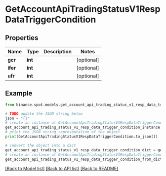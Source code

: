 # GetAccountApiTradingStatusV1RespDataTriggerCondition


## Properties

Name | Type | Description | Notes
------------ | ------------- | ------------- | -------------
**gcr** | **int** |  | [optional] 
**ifer** | **int** |  | [optional] 
**ufr** | **int** |  | [optional] 

## Example

```python
from binance.spot.models.get_account_api_trading_status_v1_resp_data_trigger_condition import GetAccountApiTradingStatusV1RespDataTriggerCondition

# TODO update the JSON string below
json = "{}"
# create an instance of GetAccountApiTradingStatusV1RespDataTriggerCondition from a JSON string
get_account_api_trading_status_v1_resp_data_trigger_condition_instance = GetAccountApiTradingStatusV1RespDataTriggerCondition.from_json(json)
# print the JSON string representation of the object
print(GetAccountApiTradingStatusV1RespDataTriggerCondition.to_json())

# convert the object into a dict
get_account_api_trading_status_v1_resp_data_trigger_condition_dict = get_account_api_trading_status_v1_resp_data_trigger_condition_instance.to_dict()
# create an instance of GetAccountApiTradingStatusV1RespDataTriggerCondition from a dict
get_account_api_trading_status_v1_resp_data_trigger_condition_from_dict = GetAccountApiTradingStatusV1RespDataTriggerCondition.from_dict(get_account_api_trading_status_v1_resp_data_trigger_condition_dict)
```
[[Back to Model list]](../README.md#documentation-for-models) [[Back to API list]](../README.md#documentation-for-api-endpoints) [[Back to README]](../README.md)


